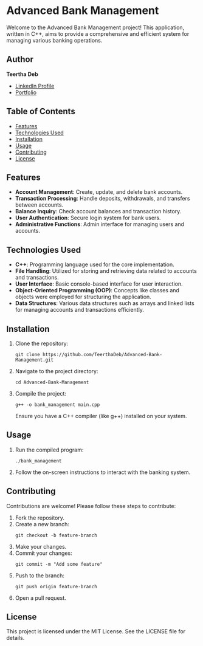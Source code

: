 # Advanced Bank Management

Welcome to the Advanced Bank Management project! This application, written in C++, aims to provide a comprehensive and efficient system for managing various banking operations.

## Author
**Teertha Deb**  
- [LinkedIn Profile](https://www.linkedin.com/in/maharaj-teertha-deb/)
- [Portfolio](https://teerthadeb.github.io/Portfolio/)

## Table of Contents

- [Features](#features)
- [Technologies Used](#technologies-used)
- [Installation](#installation)
- [Usage](#usage)
- [Contributing](#contributing)
- [License](#license)

## Features

- **Account Management**: Create, update, and delete bank accounts.
- **Transaction Processing**: Handle deposits, withdrawals, and transfers between accounts.
- **Balance Inquiry**: Check account balances and transaction history.
- **User Authentication**: Secure login system for bank users.
- **Administrative Functions**: Admin interface for managing users and accounts.

## Technologies Used

- **C++**: Programming language used for the core implementation.
- **File Handling**: Utilized for storing and retrieving data related to accounts and transactions.
- **User Interface**: Basic console-based interface for user interaction.
- **Object-Oriented Programming (OOP)**: Concepts like classes and objects were employed for structuring the application.
- **Data Structures**: Various data structures such as arrays and linked lists for managing accounts and transactions efficiently.

## Installation

1. Clone the repository:
   ```
   git clone https://github.com/TeerthaDeb/Advanced-Bank-Management.git
   ```

2. Navigate to the project directory:
   ```
   cd Advanced-Bank-Management
   ```

3. Compile the project:
   ```
   g++ -o bank_management main.cpp
   ```
   Ensure you have a C++ compiler (like g++) installed on your system.

## Usage

1. Run the compiled program:
   ```
   ./bank_management
   ```

2. Follow the on-screen instructions to interact with the banking system.

## Contributing

Contributions are welcome! Please follow these steps to contribute:

1. Fork the repository.
2. Create a new branch:
   ```
   git checkout -b feature-branch
   ```
3. Make your changes.
4. Commit your changes:
   ```
   git commit -m "Add some feature"
   ```
5. Push to the branch:
   ```
   git push origin feature-branch
   ```
6. Open a pull request.

## License

This project is licensed under the MIT License. See the LICENSE file for details.
